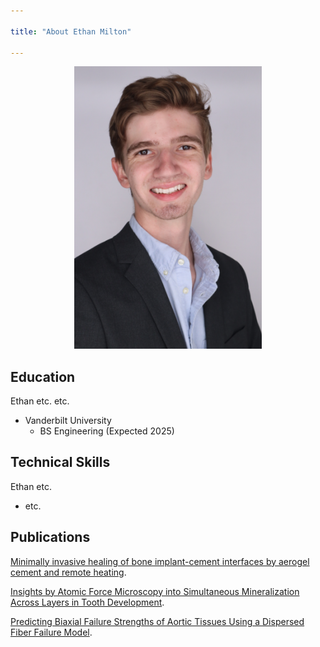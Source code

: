 ```yaml
---

title: "About Ethan Milton"

---
```


<p align="center">
  <img src="/assets/img/headshot29.png" width="300px">
</p>

## Education

Ethan etc. etc.

* Vanderbilt University
  * BS Engineering (Expected 2025)

## Technical Skills

Ethan etc.

* etc.

## Publications 

[Minimally invasive healing of bone implant-cement interfaces by aerogel cement and remote heating](https://www.sciencedirect.com/science/article/pii/S2666998624006379).

[Insights by Atomic Force Microscopy into Simultaneous Mineralization Across Layers in Tooth Development](https://papers.ssrn.com/sol3/papers.cfm?abstract_id=4975892).

[Predicting Biaxial Failure Strengths of Aortic Tissues Using a Dispersed Fiber Failure Model](https://papers.ssrn.com/sol3/papers.cfm?abstract_id=4988347).


